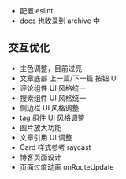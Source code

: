 - 配置 eslint
- docs 也收录到 archive 中

## 交互优化

- 主色调整，目前过亮
- 文章底部 上一篇/下一篇 按钮 UI
- 评论组件 UI 风格统一
- 搜索组件 UI 风格统一
- 侧边栏 UI 风格调整
- tag 组件 UI 风格调整
- 图片放大功能
- 文章引用 UI 调整
- Card 样式参考 raycast
- 博客页面设计
- 页面过度动画 onRouteUpdate
